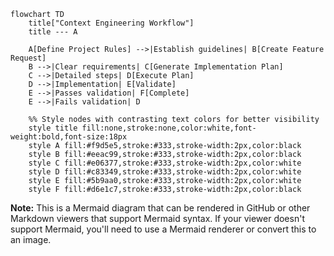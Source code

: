 ```mermaid
flowchart TD
    title["Context Engineering Workflow"]
    title --- A
    
    A[Define Project Rules] -->|Establish guidelines| B[Create Feature Request]
    B -->|Clear requirements| C[Generate Implementation Plan]
    C -->|Detailed steps| D[Execute Plan]
    D -->|Implementation| E[Validate]
    E -->|Passes validation| F[Complete]
    E -->|Fails validation| D
    
    %% Style nodes with contrasting text colors for better visibility
    style title fill:none,stroke:none,color:white,font-weight:bold,font-size:18px
    style A fill:#f9d5e5,stroke:#333,stroke-width:2px,color:black
    style B fill:#eeac99,stroke:#333,stroke-width:2px,color:black
    style C fill:#e06377,stroke:#333,stroke-width:2px,color:white
    style D fill:#c83349,stroke:#333,stroke-width:2px,color:white
    style E fill:#5b9aa0,stroke:#333,stroke-width:2px,color:white
    style F fill:#d6e1c7,stroke:#333,stroke-width:2px,color:black
```

**Note:** This is a Mermaid diagram that can be rendered in GitHub or other Markdown viewers that support Mermaid syntax. If your viewer doesn't support Mermaid, you'll need to use a Mermaid renderer or convert this to an image.
